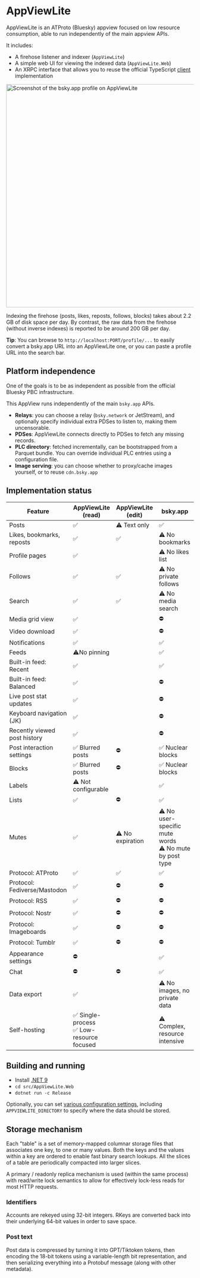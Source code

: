 # AppViewLite

AppViewLite is an ATProto (Bluesky) appview focused on low resource consumption, able to run independently of the main appview APIs.

It includes:
* A firehose listener and indexer (`AppViewLite`)
* A simple web UI for viewing the indexed data (`AppViewLite.Web`)
* An XRPC interface that allows you to reuse the official TypeScript [client](https://github.com/bluesky-social/social-app/) implementation

<img src="https://raw.githubusercontent.com/alnkesq/AppViewLite/refs/heads/main/images/appviewlite.png" alt="Screenshot of the bsky.app profile on AppViewLite" width="600">

Indexing the firehose (posts, likes, reposts, follows, blocks) takes about 2.2 GB of disk space per day. By contrast, the raw data from the firehose (without inverse indexes) is reported to be around 200 GB per day.

**Tip**: You can browse to `http://localhost:PORT/profile/...` to easily convert a bsky.app URL into an AppViewLite one, or you can paste a profile URL into the search bar.

## Platform independence

One of the goals is to be as independent as possible from the official Bluesky PBC infrastructure.

This AppView runs independently of the main `bsky.app` APIs.

* **Relays**: you can choose a relay (`bsky.network` or JetStream), and optionally specify individual extra PDSes to listen to, making them uncensorable.
* **PDSes**: AppViewLite connects directly to PDSes to fetch any missing records.
* **PLC directory**: fetched incrementally, can be bootstrapped from a Parquet bundle. You can override individual PLC entries using a configuration file.
* **Image serving**: you can choose whether to proxy/cache images yourself, or to reuse `cdn.bsky.app`

## Implementation status
| Feature                     | AppViewLite (read) | AppViewLite (edit)  | bsky.app 
| --------                    | -------            | -------             | -------  
| Posts                       |  ✅                |⚠️ Text only        |✅
| Likes, bookmarks, reposts                       |  ✅                |✅                  |⚠️ No bookmarks
| Profile pages               |  ✅                |                  |⚠️ No likes list
| Follows                     |  ✅                |✅                  |⚠️ No private follows
| Search                      |  ✅                |✅                  |⚠️ No media search
| Media grid view             |  ✅                |                   |⛔
| Video download              |  ✅                |                   |⛔
| Notifications               |  ✅                |                  |✅
| Feeds                       |  ⚠️No pinning      |                  |✅
| Built-in feed: Recent       |  ✅                |                  |✅
| Built-in feed: Balanced     |  ✅                |                  |⛔
| Live post stat updates      |  ✅                |                  |⛔
| Keyboard navigation (JK)    |  ✅                |                  |⛔
| Recently viewed post history|  ✅                |                  |⛔
| Post interaction settings   |  ✅ Blurred posts  |⛔                  |✅ Nuclear blocks
| Blocks                      |  ✅ Blurred posts  |⛔                  |✅ Nuclear blocks
| Labels                      |  ⚠️ Not configurable|                   |✅
| Lists                       |  ✅                |⛔                  |✅
| Mutes                       |  ✅                |⚠️ No expiration    |⚠️ No user-specific mute words<br>⚠️ No mute by post type
| Protocol: ATProto           |  ✅                |✅                |✅
| Protocol: Fediverse/Mastodon |  ✅                |⛔                |⛔
| Protocol: RSS                |  ✅                |⛔                |⛔
| Protocol: Nostr              |  ✅                |⛔                |⛔
| Protocol: Imageboards        |  ✅                |⛔                |⛔
| Protocol: Tumblr             |  ✅                |⛔                |⛔
| Appearance settings          |  ⛔                |                   |✅
| Chat                         |  ⛔                | ⛔               |✅
| Data export                  |  ✅                |                  |⚠️ No images, no private data
| Self-hosting                 |  ✅ Single-process<br>✅ Low-resource focused               |                  |⚠️ Complex, resource intensive



## Building and running
- Install [.NET 9](https://dotnet.microsoft.com/en-us/download)
- `cd src/AppViewLite.Web`
- `dotnet run -c Release`

Optionally, you can set [various configuration settings](https://github.com/alnkesq/AppViewLite/blob/main/docs/Configuration.md), including  `APPVIEWLITE_DIRECTORY` to specify where the data should be stored.

## Storage mechanism
Each "table" is a set of memory-mapped columnar storage files that associates one key, to one or many values.
Both the keys and the values within a key are ordered to enable fast binary search lookups.
All the slices of a table are periodically compacted into larger slices.

A primary / readonly replica mechanism is used (within the same process) with read/write lock semantics to allow for effectively lock-less reads for most HTTP requests.

### Identifiers
Accounts are rekeyed using 32-bit integers. RKeys are converted back into their underlying 64-bit values in order to save space.

### Post text
Post data is compressed by turning it into GPT/Tiktoken tokens, then encoding the 18-bit tokens using a variable-length bit representation, and then serializing everything into a Protobuf message (along with other metadata).
